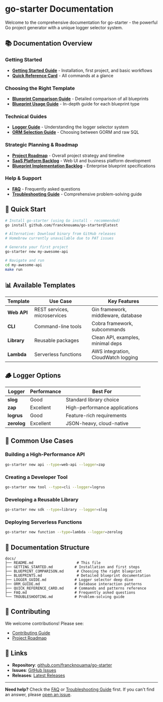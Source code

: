 # go-starter Documentation

Welcome to the comprehensive documentation for go-starter - the powerful Go project generator with a unique logger selector system.

## 📚 Documentation Overview

### Getting Started
- **[Getting Started Guide](GETTING_STARTED.md)** - Installation, first project, and basic workflows
- **[Quick Reference Card](QUICK_REFERENCE_CARD.md)** - All commands at a glance

### Choosing the Right Template
- **[Blueprint Comparison Guide](BLUEPRINT_COMPARISON.md)** - Detailed comparison of all blueprints
- **[Blueprint Usage Guide](BLUEPRINTS.md)** - In-depth guide for each blueprint type

### Technical Guides
- **[Logger Guide](LOGGER_GUIDE.md)** - Understanding the logger selector system
- **[ORM Selection Guide](ORM_GUIDE.md)** - Choosing between GORM and raw SQL

### Strategic Planning & Roadmap
- **[Project Roadmap](../PROJECT_ROADMAP.md)** - Overall project strategy and timeline
- **[SaaS Platform Backlog](../SAAS_BACKLOG.md)** - Web UI and business platform development
- **[Blueprint Implementation Backlog](../BLUEPRINT_BACKLOG.md)** - Enterprise blueprint specifications

### Help & Support
- **[FAQ](FAQ.md)** - Frequently asked questions
- **[Troubleshooting Guide](TROUBLESHOOTING.md)** - Comprehensive problem-solving guide

## 🚀 Quick Start

```bash
# Install go-starter (using Go install - recommended)
go install github.com/francknouama/go-starter@latest

# Alternative: Download binary from GitHub releases
# Homebrew currently unavailable due to PAT issues

# Generate your first project
go-starter new my-awesome-api

# Navigate and run
cd my-awesome-api
make run
```

## 📊 Available Templates

| Template | Use Case | Key Features |
|----------|----------|--------------|
| **Web API** | REST services, microservices | Gin framework, middleware, database |
| **CLI** | Command-line tools | Cobra framework, subcommands |
| **Library** | Reusable packages | Clean API, examples, minimal deps |
| **Lambda** | Serverless functions | AWS integration, CloudWatch logging |

## 🪵 Logger Options

| Logger | Performance | Best For |
|--------|-------------|----------|
| **slog** | Good | Standard library choice |
| **zap** | Excellent | High-performance applications |
| **logrus** | Good | Feature-rich requirements |
| **zerolog** | Excellent | JSON-heavy, cloud-native |

## 🎯 Common Use Cases

### Building a High-Performance API
```bash
go-starter new api --type=web-api --logger=zap
```

### Creating a Developer Tool
```bash
go-starter new tool --type=cli --logger=logrus
```

### Developing a Reusable Library
```bash
go-starter new sdk --type=library --logger=slog
```

### Deploying Serverless Functions
```bash
go-starter new function --type=lambda --logger=zerolog
```

## 📖 Documentation Structure

```
docs/
├── README.md                    # This file
├── GETTING_STARTED.md          # Installation and first steps
├── BLUEPRINT_COMPARISON.md      # Choosing the right blueprint
├── BLUEPRINTS.md                # Detailed blueprint documentation
├── LOGGER_GUIDE.md             # Logger selector deep dive
├── ORM_GUIDE.md                # Database interaction patterns
├── QUICK_REFERENCE_CARD.md     # Commands and patterns reference
├── FAQ.md                      # Frequently asked questions
└── TROUBLESHOOTING.md          # Problem-solving guide
```

## 🤝 Contributing

We welcome contributions! Please see:
- [Contributing Guide](../CONTRIBUTING.md)
- [Project Roadmap](../PROJECT_ROADMAP.md)

## 🔗 Links

- **Repository**: [github.com/francknouama/go-starter](https://github.com/francknouama/go-starter)
- **Issues**: [GitHub Issues](https://github.com/francknouama/go-starter/issues)
- **Releases**: [Latest Releases](https://github.com/francknouama/go-starter/releases)

---

**Need help?** Check the [FAQ](FAQ.md) or [Troubleshooting Guide](TROUBLESHOOTING.md) first. If you can't find an answer, please [open an issue](https://github.com/francknouama/go-starter/issues/new).